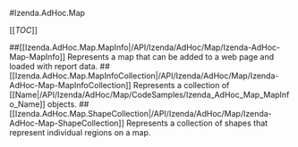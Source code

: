 #Izenda.AdHoc.Map

[[_TOC_]]

##[[Izenda.AdHoc.Map.MapInfo|/API/Izenda/AdHoc/Map/Izenda-AdHoc-Map-MapInfo]]
 Represents a map that can be added to a web page and loaded with report data. 
##[[Izenda.AdHoc.Map.MapInfoCollection|/API/Izenda/AdHoc/Map/Izenda-AdHoc-Map-MapInfoCollection]]
Represents a collection of [[Name|/API/Izenda/AdHoc/Map/CodeSamples/Izenda_AdHoc_Map_MapInfo_Name]] objects.
##[[Izenda.AdHoc.Map.ShapeCollection|/API/Izenda/AdHoc/Map/Izenda-AdHoc-Map-ShapeCollection]]
 Represents a collection of shapes that represent individual regions on a map. 
